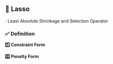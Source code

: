 ## 📌 Lasso
: Least Absolute Shrinkage and Selection Operator

### ✅ Definition
**1️⃣ Constraint Form**



**2️⃣ Penalty Form**
